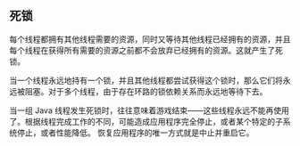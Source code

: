 ## 死锁 ##

每个线程都拥有其他线程需要的资源，同时又等待其他线程已经拥有的资源，并且每个线程在获得所有需要的资源之前都不会放弃已经拥有的资源。这就产生了死锁。

当一个线程永远地持有一个锁，并且其他线程都尝试获得这个锁时，那么它们将永远被阻塞。对于多个线程，由于存在环路的锁依赖关系而永远地等待下去。

当一组 Java 线程发生死锁时，往往意味着游戏结束——这些线程永远不能再使用了。根据线程完成工作的不同，可能造成应用程序完全停止，或者某个特定的子系统停止，或者性能降低。
恢复应用程序的唯一方式就是中止并重启它。